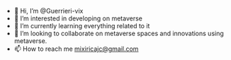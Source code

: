 - 👋 Hi, I’m @Guerrieri-vix
- 👀 I’m interested in developing on metaverse
- 🌱 I’m currently learning everything related to it
- 💞️ I’m looking to collaborate on metaverse spaces and innovations using metaverse.
- 📫 How to reach me mixiricajc@gmail.com

<!---
Guerrieri-vix/Guerrieri-vix is a ✨ special ✨ repository because its `README.md` (this file) appears on your GitHub profile.
You can click the Preview link to take a look at your changes.
--->
